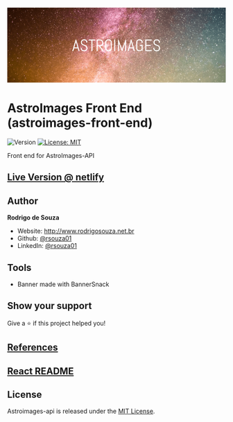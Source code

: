 ![Logo](ASTROIMAGES-FE.png)

AstroImages Front End (astroimages-front-end)
=================================

![Version](https://img.shields.io/badge/version-1.0.0-blue.svg?cacheSeconds=2592000)
[![License: MIT](https://img.shields.io/badge/License-MIT-yellow.svg)](#)


Front end for AstroImages-API

## [Live Version @ netlify](https://astroimages.netlify.com/)


## Author

**Rodrigo de Souza**

* Website: http://www.rodrigosouza.net.br
* Github: [@rsouza01](https://github.com/rsouza01)
* LinkedIn: [@rsouza01](https://linkedin.com/in/rsouza01)

## Tools

- Banner made with BannerSnack

## Show your support

Give a ⭐️ if this project helped you!


## [References](REFERENCES.md)
## [React README](README_REACT.md)


License
-------

Astroimages-api is released under the [MIT License](LICENSE).

